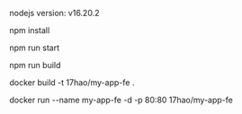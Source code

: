nodejs version: v16.20.2

npm install

npm run start

npm run build

docker build -t 17hao/my-app-fe .

docker run --name my-app-fe -d -p 80:80 17hao/my-app-fe